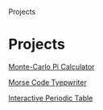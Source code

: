 Projects








# Projects
<span style="text-align:center:font-size:1.5em">

[Monte-Carlo Pi Calculator](/projects/monte-carlo/)

[Morse Code Tyepwriter](/projects/morse-code/)

[Interactive Periodic Table](/projects/periodic-table/)

</span>